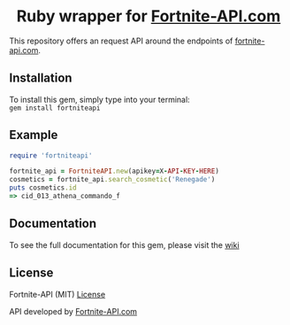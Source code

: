 <div align="center">

# Ruby wrapper for [Fortnite-API.com](https://fortnite-api.com)

</div>

This repository offers an request API around the endpoints of [fortnite-api.com](https://fortnite-api.com).

## Installation

To install this gem, simply type into your terminal:  
```gem install fortniteapi```

## Example

```ruby
require 'fortniteapi'

fortnite_api = FortniteAPI.new(apikey=X-API-KEY-HERE)
cosmetics = fortnite_api.search_cosmetic('Renegade')
puts cosmetics.id
=> cid_013_athena_commando_f
```

## Documentation

To see the full documentation for this gem, please visit the [wiki](https://github.com/Fortnite-API/ruby-wrapper/wiki)

## License

Fortnite-API (MIT) [License](https://github.com/Fortnite-API/ruby-wrapper/blob/master/LICENSE "MIT License")

API developed by [Fortnite-API.com](https://fortnite-api.com/about)
